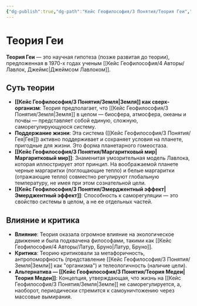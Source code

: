 ```yaml
---
{"dg-publish":true,"dg-path":"Кейс Геофилософия/3 Понятия/Теория Геи","permalink":"/kejs-geofilosofiya/3-ponyatiya/teoriya-gei/","dgShowLocalGraph":true}
---
```


# Теория Геи

**Теория Геи** — это научная гипотеза (позже развитая до теории), предложенная в 1970-х годах ученым [[Кейс Геофилософия/4 Авторы/Лавлок, Джеймс\|Джеймсом Лавлоком]].

## Суть теории
- **[[Кейс Геофилософия/3 Понятия/Земля\|Земля]] как сверх-организм**: Теория предполагает, что [[Кейс Геофилософия/3 Понятия/Земля\|Земля]] в целом — биосфера, атмосфера, океаны и почвы — представляет собой единую, сложную, саморегулирующуюся систему.
- **Поддержание жизни**: Эта система ([[Кейс Геофилософия/3 Понятия/Гея\|Гея]]) активно поддерживает и сохраняет условия на планете, пригодные для жизни. Это форма планетарного гомеостаза.
- **[[Кейс Геофилософия/3 Понятия/Маргаритковый мир\|Маргаритковый мир]]**: Знаменитая умозрительная модель Лавлока, которая иллюстрирует этот принцип. На воображаемой планете черные маргаритки (поглощающие тепло) и белые маргаритки (отражающие тепло) совместно регулируют глобальную температуру, не имея при этом сознательной цели.
- **[[Кейс Геофилософия/3 Понятия/Эмерджентный эффект\|Эмерджентный эффект]]**: Способность к саморегуляции — это свойство системы в целом, а не ее отдельных частей.

## Влияние и критика
- **Влияние**: Теория оказала огромное влияние на экологическое движение и была подхвачена философами, такими как [[Кейс Геофилософия/4 Авторы/Латур, Бруно\|Латур, Бруно]].
- **Критика**: Теорию критиковали за метафоричность, антропоморфность (представление [[Кейс Геофилософия/3 Понятия/Земля\|Земли]] как "организма") и телеологичность (наличие цели).
- **Альтернатива — [[Кейс Геофилософия/3 Понятия/Теория Медеи\|Теория Медеи]]**: Концепция, утверждающая, что жизнь на [[Кейс Геофилософия/3 Понятия/Земля\|Земле]] не саморегулируется, а, наоборот, периодически стремится к самоуничтожению через массовые вымирания.
